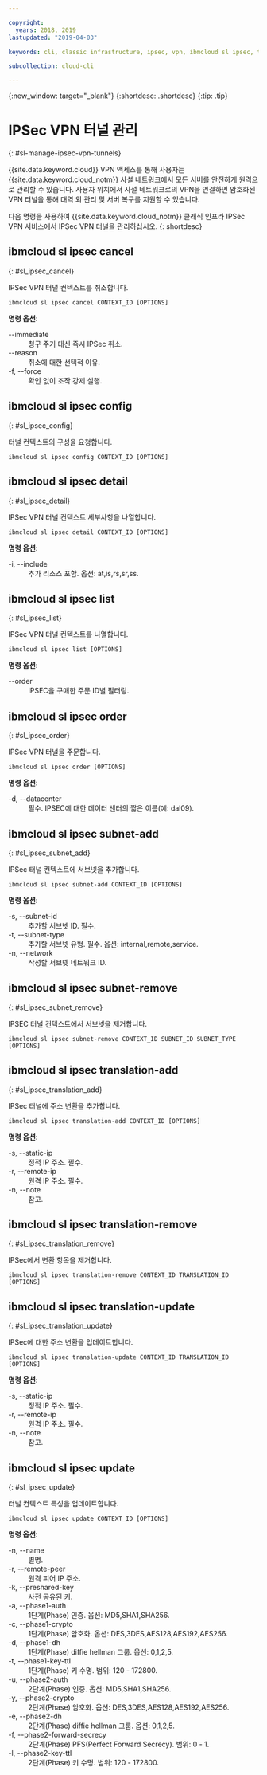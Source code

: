 ```yaml
---

copyright:
  years: 2018, 2019
lastupdated: "2019-04-03"

keywords: cli, classic infrastructure, ipsec, vpn, ibmcloud sl ipsec, tunnel, vpn access, encryption, vpn tunnel cli, ipsec vpn tunnel

subcollection: cloud-cli

---
```


{:new_window: target="_blank"}
{:shortdesc: .shortdesc}
{:tip: .tip}

# IPSec VPN 터널 관리
{: #sl-manage-ipsec-vpn-tunnels}

{{site.data.keyword.cloud}} VPN 액세스를 통해 사용자는 {{site.data.keyword.cloud_notm}} 사설 네트워크에서 모든 서버를 안전하게 원격으로 관리할 수 있습니다. 사용자 위치에서 사설 네트워크로의 VPN을 연결하면 암호화된 VPN 터널을 통해 대역 외 관리 및 서버 복구를 지원할 수 있습니다.

다음 명령을 사용하여 {{site.data.keyword.cloud_notm}} 클래식 인프라 IPSec VPN 서비스에서 IPSec VPN 터널을 관리하십시오.
{: shortdesc}

## ibmcloud sl ipsec cancel
{: #sl_ipsec_cancel}

IPSec VPN 터널 컨텍스트를 취소합니다.
```
ibmcloud sl ipsec cancel CONTEXT_ID [OPTIONS]
```

<strong>명령 옵션</strong>:
<dl>
<dt>--immediate</dt>
<dd>청구 주기 대신 즉시 IPSec 취소.</dd>
<dt>--reason</dt>
<dd>취소에 대한 선택적 이유.</dd>
<dt>-f, --force</dt>
<dd>확인 없이 조작 강제 실행.</dd>
</dl>

## ibmcloud sl ipsec config
{: #sl_ipsec_config}

터널 컨텍스트의 구성을 요청합니다.
```
ibmcloud sl ipsec config CONTEXT_ID [OPTIONS]
```

## ibmcloud sl ipsec detail
{: #sl_ipsec_detail}

IPSec VPN 터널 컨텍스트 세부사항을 나열합니다.
```
ibmcloud sl ipsec detail CONTEXT_ID [OPTIONS]
```

<strong>명령 옵션</strong>:
<dl>
<dt>-i, --include</dt>
<dd>추가 리소스 포함. 옵션: at,is,rs,sr,ss.</dd>
</dl>

## ibmcloud sl ipsec list
{: #sl_ipsec_list}

IPSec VPN 터널 컨텍스트를 나열합니다.
```
ibmcloud sl ipsec list [OPTIONS]
```

<strong>명령 옵션</strong>:
<dl>
<dt>--order</dt>
<dd>IPSEC을 구매한 주문 ID별 필터링.</dd>
</dl>

## ibmcloud sl ipsec order
{: #sl_ipsec_order}

IPSec VPN 터널을 주문합니다.
```
ibmcloud sl ipsec order [OPTIONS]
```

<strong>명령 옵션</strong>:
<dl>
<dt>-d, --datacenter</dt>
<dd>필수. IPSEC에 대한 데이터 센터의 짧은 이름(예: dal09).</dd>
</dl>

## ibmcloud sl ipsec subnet-add
{: #sl_ipsec_subnet_add}

IPSec 터널 컨텍스트에 서브넷을 추가합니다.
```
ibmcloud sl ipsec subnet-add CONTEXT_ID [OPTIONS]
```

<strong>명령 옵션</strong>:
<dl>
<dt>-s, --subnet-id</dt>
<dd>추가할 서브넷 ID. 필수.</dd>
<dt>-t, --subnet-type</dt>
<dd>추가할 서브넷 유형. 필수. 옵션: internal,remote,service.</dd>
<dt>-n, --network</dt>
<dd>작성할 서브넷 네트워크 ID.</dd>
</dl>

## ibmcloud sl ipsec subnet-remove
{: #sl_ipsec_subnet_remove}

IPSEC 터널 컨텍스트에서 서브넷을 제거합니다.
```
ibmcloud sl ipsec subnet-remove CONTEXT_ID SUBNET_ID SUBNET_TYPE [OPTIONS]
```

## ibmcloud sl ipsec translation-add
{: #sl_ipsec_translation_add}

IPSec 터널에 주소 변환을 추가합니다.
```
ibmcloud sl ipsec translation-add CONTEXT_ID [OPTIONS]
```

<strong>명령 옵션</strong>:
<dl>
<dt>-s, --static-ip</dt>
<dd>정적 IP 주소. 필수.</dd>
<dt>-r, --remote-ip</dt>
<dd>원격 IP 주소. 필수.</dd>
<dt>-n, --note</dt>
<dd>참고.</dd>
</dl>

## ibmcloud sl ipsec translation-remove
{: #sl_ipsec_translation_remove}

IPSec에서 변환 항목을 제거합니다.
```
ibmcloud sl ipsec translation-remove CONTEXT_ID TRANSLATION_ID [OPTIONS]
```

## ibmcloud sl ipsec translation-update
{: #sl_ipsec_translation_update}

IPSec에 대한 주소 변환을 업데이트합니다.
```
ibmcloud sl ipsec translation-update CONTEXT_ID TRANSLATION_ID [OPTIONS]
```

<strong>명령 옵션</strong>:
<dl>
<dt>-s, --static-ip</dt>
<dd>정적 IP 주소. 필수.</dd>
<dt>-r, --remote-ip</dt>
<dd>원격 IP 주소. 필수.</dd>
<dt>-n, --note</dt>
<dd>참고.</dd>
</dl>

## ibmcloud sl ipsec update
{: #sl_ipsec_update}

터널 컨텍스트 특성을 업데이트합니다.
```
ibmcloud sl ipsec update CONTEXT_ID [OPTIONS]
```

<strong>명령 옵션</strong>:
<dl>
<dt>-n, --name</dt>
<dd>별명.</dd>
<dt>-r, --remote-peer</dt>
<dd>원격 피어 IP 주소.</dd>
<dt>-k, --preshared-key</dt>
<dd>사전 공유된 키.</dd>
<dt>-a, --phase1-auth</dt>
<dd>1단계(Phase) 인증. 옵션: MD5,SHA1,SHA256.</dd>
<dt>-c, --phase1-crypto</dt>
<dd>1단계(Phase) 암호화. 옵션: DES,3DES,AES128,AES192,AES256.</dd>
<dt>-d, --phase1-dh</dt>
<dd>1단계(Phase) diffie hellman 그룹. 옵션: 0,1,2,5.</dd>
<dt>-t, --phase1-key-ttl</dt>
<dd>1단계(Phase) 키 수명. 범위: 120 - 172800.</dd>
<dt>-u, --phase2-auth</dt>
<dd>2단계(Phase) 인증. 옵션: MD5,SHA1,SHA256.</dd>
<dt>-y, --phase2-crypto</dt>
<dd>2단계(Phase) 암호화. 옵션: DES,3DES,AES128,AES192,AES256.</dd>
<dt>-e, --phase2-dh</dt>
<dd>2단계(Phase) diffie hellman 그룹. 옵션: 0,1,2,5.</dd>
<dt>-f, --phase2-forward-secrecy</dt>
<dd>2단계(Phase) PFS(Perfect Forward Secrecy). 범위: 0 - 1.</dd>
<dt>-l, --phase2-key-ttl</dt>
<dd>2단계(Phase) 키 수명. 범위: 120 - 172800.</dd>
</dl>
